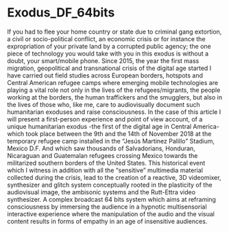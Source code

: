 # Exodus_DF_64bits
If you had to flee your home country or state due to criminal gang extortion, a civil or socio-political conflict, an economic crisis or for instance the expropriation of your private land by a corrupted public agency; the one piece of technology you would take with you in this exodus is without a doubt, your smart/mobile phone. 
Since 2015, the year the first mass migration, geopolitical and transnational crisis of the digital age started I have carried out field studies across European borders, hotspots and Central American refugee camps where emerging mobile technologies are playing a vital role not only in the lives of the refugees/migrants, the people working at the borders, the human traffickers and the smugglers, but also in the lives of those who, like me, care to audiovisually document such humanitarian exoduses and raise consciousness. 
In the case of this article I will present a first-person experience and point of view account, of a unique humanitarian exodus -the first of the digital age in Central America- which took place between the 9th and the 14th of November 2018 at the temporary refugee camp installed in the “Jesús Martinez Palillo” Stadium, Mexico D.F. And which saw thousands of Salvadorians, Honduran, Nicaraguan and Guatemalan refugees crossing Mexico towards the militarized southern borders of the United States. 
This historical event which I witness in addition with all the “sensitive” multimedia material collected during the crisis, lead to the creation of a reactive, 3D videomixer, synthesizer and glitch system conceptually rooted in the plasticity of the audiovisual image, the ambisonic systems and the Rutt-Ettra video synthesizer. A complex broadcast 64 bits system which aims at reframing consciousness by immersing the audience in a hypnotic multisensorial interactive experience where the manipulation of the audio and the visual content results in forms of empathy in an age of insensitive audiences.

